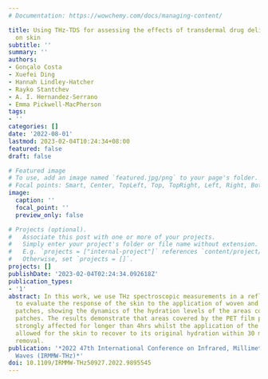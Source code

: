 ```yaml
---
# Documentation: https://wowchemy.com/docs/managing-content/

title: Using THz-TDS for assessing the effects of transdermal drug delivery methods
  on skin
subtitle: ''
summary: ''
authors:
- Gonçalo Costa
- Xuefei Ding
- Hannah Lindley-Hatcher
- Rayko Stantchev
- A. I. Hernandez-Serrano
- Emma Pickwell-MacPherson
tags:
- ''
categories: []
date: '2022-08-01'
lastmod: 2023-02-04T10:24:34+08:00
featured: false
draft: false

# Featured image
# To use, add an image named `featured.jpg/png` to your page's folder.
# Focal points: Smart, Center, TopLeft, Top, TopRight, Left, Right, BottomLeft, Bottom, BottomRight.
image:
  caption: ''
  focal_point: ''
  preview_only: false

# Projects (optional).
#   Associate this post with one or more of your projects.
#   Simply enter your project's folder or file name without extension.
#   E.g. `projects = ["internal-project"]` references `content/project/deep-learning/index.md`.
#   Otherwise, set `projects = []`.
projects: []
publishDate: '2023-02-04T02:24:34.092618Z'
publication_types:
- '1'
abstract: In this work, we use THz spectroscopic measurements in a reflection set-up
  to evaluate the response of the skin to the application of woven and PET film backed
  patches, showing the dynamics of the hydration levels of the areas covered by both
  patches. The results demonstrate that areas covered by the PET film patches were
  strongly affected for longer than 4hrs whilst the application of the woven patches
  allowed for the skin to recover to its original hydration within 30 minutes of patch
  removal.
publication: '*2022 47th International Conference on Infrared, Millimeter and Terahertz
  Waves (IRMMW-THz)*'
doi: 10.1109/IRMMW-THz50927.2022.9895545
---
```

